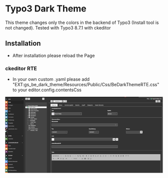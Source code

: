 # Typo3 Dark Theme #
This theme changes only the colors in the backend of Typo3 (Install tool is not changed).
Tested with Typo3 8.7.1 with ckeditor

## Installation ##
- After installation please reload the Page

### ckeditor RTE ###
- In your own custom .yaml please add "EXT:gs_be_dark_theme/Resources/Public/Css/BeDarkThemeRTE.css" to your editor.config.contentsCss

![example picture from BE](Resources/Public/Images/gsbedarktheme.jpg?raw=true "Typo3 Dark Theme")
